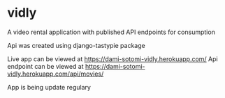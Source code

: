 # vidly
A video rental application with published API endpoints for consumption

Api was created using django-tastypie package

Live app can be viewed at https://dami-sotomi-vidly.herokuapp.com/
Api endpoint can be viewed at https://dami-sotomi-vidly.herokuapp.com/api/movies/

App is being update regulary
